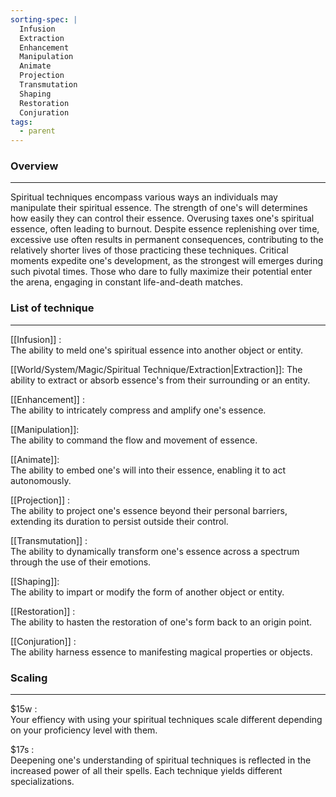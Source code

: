 ```yaml
---
sorting-spec: |
  Infusion
  Extraction
  Enhancement
  Manipulation
  Animate
  Projection
  Transmutation
  Shaping
  Restoration
  Conjuration
tags:
  - parent
---
```

### Overview  
---  
Spiritual techniques encompass various ways an individuals may manipulate their spiritual essence. The strength of one's will determines how easily they can control their essence. Overusing taxes one's spiritual essence, often leading to burnout. Despite essence replenishing over time, excessive use often results in permanent consequences, contributing to the relatively shorter lives of those practicing these techniques. Critical moments expedite one's development, as the strongest will emerges during such pivotal times. Those who dare to fully maximize their potential enter the arena, engaging in constant life-and-death matches.  
  
### List of technique  
---  
[[Infusion]] :  
The ability to meld one's spiritual essence into another object or entity.  
  
[[World/System/Magic/Spiritual Technique/Extraction|Extraction]]: 
The ability to extract or absorb essence's from their surrounding or an entity.  
  
[[Enhancement]] :  
The ability to intricately compress and amplify one's essence.  
  
[[Manipulation]]:  
The ability to command the flow and movement of essence.  
  
[[Animate]]:  
The ability to embed one's will into their essence, enabling it to act autonomously.  

[[Projection]] :  
The ability to project one's essence beyond their personal barriers, extending its duration to persist outside their control.  
  
[[Transmutation]] :  
The ability to dynamically transform one's essence across a spectrum through the use of their emotions.  
  
[[Shaping]]:  
The ability to impart or modify the form of another object or entity.  
  
[[Restoration]] :  
The ability to hasten the restoration of one's form back to an origin point.  
  
[[Conjuration]] :  
The ability harness essence to manifesting magical properties or objects.  
  
### Scaling  
---  
  
$15w :  
Your effiency with using your spiritual techniques scale different depending on your proficiency level with them.  
  
$17s :  
Deepening one's understanding of spiritual techniques is reflected in the increased power of all their spells. Each technique yields different specializations.